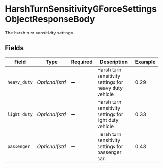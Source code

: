 # HarshTurnSensitivityGForceSettingsObjectResponseBody

The harsh turn sensitivity settings.


## Fields

| Field                                                   | Type                                                    | Required                                                | Description                                             | Example                                                 |
| ------------------------------------------------------- | ------------------------------------------------------- | ------------------------------------------------------- | ------------------------------------------------------- | ------------------------------------------------------- |
| `heavy_duty`                                            | *Optional[str]*                                         | :heavy_minus_sign:                                      | Harsh turn sensitivity settings for heavy duty vehicle. | 0.29                                                    |
| `light_duty`                                            | *Optional[str]*                                         | :heavy_minus_sign:                                      | Harsh turn sensitivity settings for light duty vehicle. | 0.33                                                    |
| `passenger`                                             | *Optional[str]*                                         | :heavy_minus_sign:                                      | Harsh turn sensitivity settings for passenger car.      | 0.43                                                    |